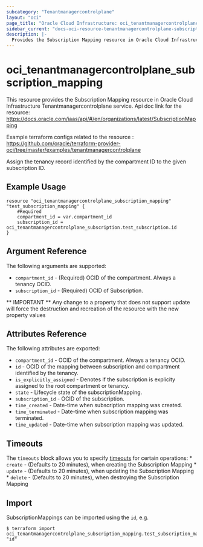 ```yaml
---
subcategory: "Tenantmanagercontrolplane"
layout: "oci"
page_title: "Oracle Cloud Infrastructure: oci_tenantmanagercontrolplane_subscription_mapping"
sidebar_current: "docs-oci-resource-tenantmanagercontrolplane-subscription_mapping"
description: |-
  Provides the Subscription Mapping resource in Oracle Cloud Infrastructure Tenantmanagercontrolplane service
---
```


# oci_tenantmanagercontrolplane_subscription_mapping
This resource provides the Subscription Mapping resource in Oracle Cloud Infrastructure Tenantmanagercontrolplane service.
Api doc link for the resource: https://docs.oracle.com/iaas/api/#/en/organizations/latest/SubscriptionMapping

Example terraform configs related to the resource : https://github.com/oracle/terraform-provider-oci/tree/master/examples/tenantmanagercontrolplane

Assign the tenancy record identified by the compartment ID to the given subscription ID.

## Example Usage

```hcl
resource "oci_tenantmanagercontrolplane_subscription_mapping" "test_subscription_mapping" {
	#Required
	compartment_id = var.compartment_id
	subscription_id = oci_tenantmanagercontrolplane_subscription.test_subscription.id
}
```

## Argument Reference

The following arguments are supported:

* `compartment_id` - (Required) OCID of the compartment. Always a tenancy OCID.
* `subscription_id` - (Required) OCID of Subscription.


** IMPORTANT **
Any change to a property that does not support update will force the destruction and recreation of the resource with the new property values

## Attributes Reference

The following attributes are exported:

* `compartment_id` - OCID of the compartment. Always a tenancy OCID.
* `id` - OCID of the mapping between subscription and compartment identified by the tenancy.
* `is_explicitly_assigned` - Denotes if the subscription is explicity assigned to the root compartment or tenancy.
* `state` - Lifecycle state of the subscriptionMapping.
* `subscription_id` - OCID of the subscription.
* `time_created` - Date-time when subscription mapping was created.
* `time_terminated` - Date-time when subscription mapping was terminated.
* `time_updated` - Date-time when subscription mapping was updated.

## Timeouts

The `timeouts` block allows you to specify [timeouts](https://registry.terraform.io/providers/oracle/oci/latest/docs/guides/changing_timeouts) for certain operations:
	* `create` - (Defaults to 20 minutes), when creating the Subscription Mapping
	* `update` - (Defaults to 20 minutes), when updating the Subscription Mapping
	* `delete` - (Defaults to 20 minutes), when destroying the Subscription Mapping


## Import

SubscriptionMappings can be imported using the `id`, e.g.

```
$ terraform import oci_tenantmanagercontrolplane_subscription_mapping.test_subscription_mapping "id"
```

